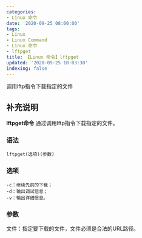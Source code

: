 ```yaml
---
categories:
- Linux 命令
date: '2020-09-25 08:00:00'
tags:
- Linux
- Linux Command
- Linux 命令
- lftpget
title: 【Linux 命令】lftpget
updated: '2020-09-25 10:03:30'
indexing: false
---
```


调用lftp指令下载指定的文件

## 补充说明

**lftpget命令** 通过调用lftp指令下载指定的文件。

###  语法

```shell
lftpget(选项)(参数)
```

###  选项

```shell
-c：继续先前的下载；
-d：输出调试信息；
-v：输出详细信息。
```

###  参数

文件：指定要下载的文件，文件必须是合法的URL路径。


<!-- Linux命令行搜索引擎：https://jaywcjlove.github.io/linux-command/ -->